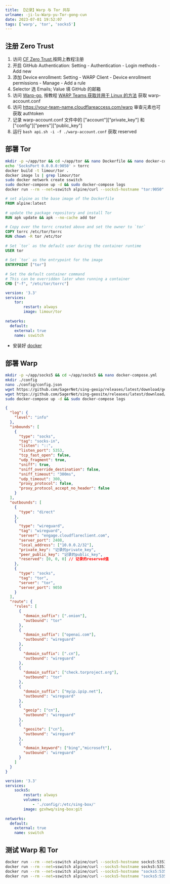 ```yaml
---
title: 【记录】Warp 与 Tor 共存
urlname: -ji-lu-Warp-yu-Tor-gong-cun
date: 2023-07-01 19:52:07
tags: ['warp', 'tor', 'socks5']
---
```

## 注册 Zero Trust
1. 访问 [CF Zero Trust](https://one.dash.cloudflare.com),按网上教程注册
2. 开启 GitHub Authentication: Setting -  Authentication - Login methods - Add new
3. 添加 Device enrollment: Setting -  WARP Client - Device enrollment permissions - Manage - Add a rule
4. Selector 选 Emails; Value 填 GitHub 的邮箱
5. 访问 [Warp-go](https://github.com/fscarmen/warp), 按教程 [WARP Teams 获取并用于 Linux 的方法](https://github.com/fscarmen/warp/blob/main/README.md#WARP-Teams-%E8%8E%B7%E5%8F%96%E5%B9%B6%E7%94%A8%E4%BA%8E-Linux-%E7%9A%84%E6%96%B9%E6%B3%95) 获取 warp-account.conf
6. 访问 https://your-team-name.cloudflareaccess.com/warp 审查元素也可获取 authtoken
7. 记录 warp-account.conf 文件中的 ["account"]["private_key"] 和 ["config"]["peers"]["public_key"]
8. 运行 `bash api.sh -i -f ./warp-account.conf` 获取 reserved
## 部署 Tor 
```bash
mkdir -p ~/app/tor && cd ~/app/tor && nano Dockerfile && nano docker-compose.yml
echo 'SocksPort 0.0.0.0:9050' > torrc
docker build -t limour/tor .
docker image ls | grep limour/tor
sudo docker network create sswitch
sudo docker-compose up -d && sudo docker-compose logs
docker run --rm --net=sswitch alpine/curl --socks5-hostname "tor:9050" "https://check.torproject.org/api/ip"
```
```Dockerfile
# set alpine as the base image of the Dockerfile
FROM alpine:latest
 
# update the package repository and install Tor
RUN apk update && apk --no-cache add tor
 
# Copy over the torrc created above and set the owner to `tor`
COPY torrc /etc/tor/torrc
RUN chown -R tor /etc/tor
 
# Set `tor` as the default user during the container runtime
USER tor
 
# Set `tor` as the entrypoint for the image
ENTRYPOINT ["tor"]
 
# Set the default container command
# This can be overridden later when running a container
CMD ["-f", "/etc/tor/torrc"]
```
```yml
version: '3.3'
services:
    tor:
        restart: always
        image: limour/tor
    
networks:
  default:
    external: true
    name: sswitch
```
+ 安装好 [docker](/DOCKER-an-zhuang-liu-cheng-ji-lu)
## 部署 Warp
```bash
mkdir -p ~/app/socks5 && cd ~/app/socks5 && nano docker-compose.yml
mkdir ./config
nano ./config/config.json
wget https://github.com/SagerNet/sing-geoip/releases/latest/download/geoip.db -O config/geoip.db 
wget https://github.com/SagerNet/sing-geosite/releases/latest/download/geosite.db -O config/geosite.db 
sudo docker-compose up -d && sudo docker-compose logs
```
```json
{
  "log": {
    "level": "info"
  },
  "inbounds": [
    {
      "type": "socks",
      "tag": "socks-in",
      "listen": "::",
      "listen_port": 5353,
      "tcp_fast_open": false,
      "udp_fragment": true,
      "sniff": true,
      "sniff_override_destination": false,
      "sniff_timeout": "300ms",
      "udp_timeout": 300,
      "proxy_protocol": false,
      "proxy_protocol_accept_no_header": false
    }
  ],
  "outbounds": [
    {
      "type": "direct"
    },
    {
      "type": "wireguard",
      "tag": "wireguard",
      "server": "engage.cloudflareclient.com",
      "server_port": 2408,
      "local_address": ["10.0.0.2/32"],
      "private_key": "记录的private_key",
      "peer_public_key": "记录的public_key",
	  "reserved": [0, 0, 0] // 记录的reserved值
    },
    {
      "type": "socks",
      "tag": "tor",
      "server": "tor",
      "server_port": 9050
    }
  ],
  "route": {
    "rules": [
      {
        "domain_suffix": [".onion"],
        "outbound": "tor"
      },
      {
        "domain_suffix": ["openai.com"],
        "outbound": "wireguard"
      },
      {
        "domain_suffix": [".cn"],
        "outbound": "wireguard"
      },
      {
        "domain_suffix": ["check.torproject.org"],
        "outbound": "tor"
      },
      {
        "domain_suffix": ["myip.ipip.net"],
        "outbound": "wireguard"
      },
      {
        "geoip": ["cn"],
        "outbound": "wireguard"
      },
      {
        "geosite": ["cn"],
        "outbound": "wireguard"
      },
      {
        "domain_keyword": ["bing","microsoft"],
        "outbound": "wireguard"
      }
    ]
  }
}
```
```yml
version: '3.3'
services:
    socks5:
        restart: always
        volumes:
            - './config/:/etc/sing-box/'
        image: gzxhwq/sing-box:git
    
networks:
  default:
    external: true
    name: sswitch
```
## 测试 Warp 和 Tor
```bash
docker run --rm --net=sswitch alpine/curl --socks5-hostname socks5:5353 https://myip.ipip.net
docker run --rm --net=sswitch alpine/curl --socks5-hostname socks5:5353 https://api.ipify.org/?format=json
docker run --rm --net=sswitch alpine/curl --socks5-hostname "socks5:5353" "https://check.torproject.org/api/ip"
docker run --rm --net=sswitch alpine/curl --socks5-hostname "socks5:5353" "https://www.nytimesn7cgmftshazwhfgzm37qxb44r64ytbb2dj3x62d2lljsciiyd.onion"
```